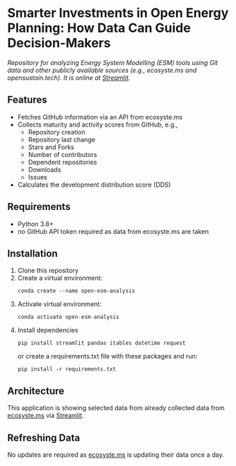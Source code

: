 
# Smarter Investments in Open Energy Planning: How Data Can Guide Decision-Makers

*Repository for analyzing Energy System Modelling (ESM) tools using Git data and other publicly available sources (e.g., ecosyste.ms and opensustain.tech). It is online at [Streamlit](https://open-esm-analysis.streamlit.app/).*

## Features
- Fetches GitHub information via an API from ecosyste.ms
- Collects maturity and activity scores from GitHub, e.g.,
  - Repository creation
  - Repository last change
  - Stars and Forks
  - Number of contributors
  - Dependent repositories
  - Downloads
  - Issues
- Calculates the development distribution score (DDS)

## Requirements
- Python 3.8+
- no GitHub API token required as data from ecosyste.ms are taken

## Installation
1. Clone this repository
2. Create a virtual environment:
   ```
   conda create --name open-esm-analysis
   ```
3. Activate virtual environment:
   ```
   conda activate open-esm-analysis
   ```
4. Install dependencies
   ```
   pip install streamlit pandas itables datetime request
   ```
   or create a requirements.txt file with these packages and run:
   ```
   pip install -r requirements.txt
   ```

## Architecture
This application is showing selected data from already collected data from [ecosyste.ms](https://ecosyste.ms) via [Streamlit](https://open-esm-analysis.streamlit.app/).

## Refreshing Data
No updates are required as [ecosyste.ms](https://ecosyste.ms) is updating their data once a day.

